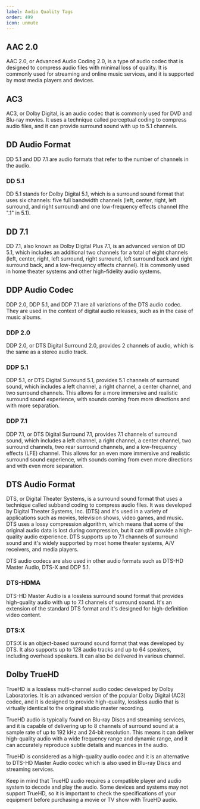 ```yaml
---
label: Audio Quality Tags
order: 499
icon: unmute
---
```

## AAC 2.0
AAC 2.0, or Advanced Audio Coding 2.0, is a type of audio codec that is designed to compress audio files with minimal loss of quality. It is commonly used for streaming and online music services, and it is supported by most media players and devices.

## AC3
AC3, or Dolby Digital, is an audio codec that is commonly used for DVD and Blu-ray movies. It uses a technique called perceptual coding to compress audio files, and it can provide surround sound with up to 5.1 channels.

## DD Audio Format
DD 5.1 and DD 7.1 are audio formats that refer to the number of channels in the audio.

### DD 5.1
DD 5.1 stands for Dolby Digital 5.1, which is a surround sound format that uses six channels: five full bandwidth channels (left, center, right, left surround, and right surround) and one low-frequency effects channel (the ".1" in 5.1).

## DD 7.1
DD 7.1, also known as Dolby Digital Plus 7.1, is an advanced version of DD 5.1, which includes an additional two channels for a total of eight channels (left, center, right, left surround, right surround, left surround back and right surround back, and a low-frequency effects channel). It is commonly used in home theater systems and other high-fidelity audio systems.

## DDP Audio Codec
DDP 2.0, DDP 5.1, and DDP 7.1 are all variations of the DTS audio codec. They are used in the context of digital audio releases, such as in the case of music albums.

### DDP 2.0
DDP 2.0, or DTS Digital Surround 2.0, provides 2 channels of audio, which is the same as a stereo audio track.

### DDP 5.1
DDP 5.1, or DTS Digital Surround 5.1, provides 5.1 channels of surround sound, which includes a left channel, a right channel, a center channel, and two surround channels. This allows for a more immersive and realistic surround sound experience, with sounds coming from more directions and with more separation.

### DDP 7.1
DDP 7.1, or DTS Digital Surround 7.1, provides 7.1 channels of surround sound, which includes a left channel, a right channel, a center channel, two surround channels, two rear surround channels, and a low-frequency effects (LFE) channel. This allows for an even more immersive and realistic surround sound experience, with sounds coming from even more directions and with even more separation.

## DTS Audio Format
DTS, or Digital Theater Systems, is a surround sound format that uses a technique called subband coding to compress audio files. It was developed by Digital Theater Systems, Inc. (DTS) and it's used in a variety of applications such as movies, television shows, video games, and music. DTS uses a lossy compression algorithm, which means that some of the original audio data is lost during compression, but it can still provide a high-quality audio experience. DTS supports up to 7.1 channels of surround sound and it's widely supported by most home theater systems, A/V receivers, and media players.

DTS audio codecs are also used in other audio formats such as DTS-HD Master Audio, DTS-X and DDP 5.1.

### DTS-HDMA
DTS-HD Master Audio is a lossless surround sound format that provides high-quality audio with up to 7.1 channels of surround sound. It's an extension of the standard DTS format and it's designed for high-definition video content.

### DTS:X
DTS:X is an object-based surround sound format that was developed by DTS. It also supports up to 128 audio tracks and up to 64 speakers, including overhead speakers. It can also be delivered in various channel.

## Dolby TrueHD
TrueHD is a lossless multi-channel audio codec developed by Dolby Laboratories. It is an advanced version of the popular Dolby Digital (AC3) codec, and it is designed to provide high-quality, lossless audio that is virtually identical to the original studio master recording.

TrueHD audio is typically found on Blu-ray Discs and streaming services, and it is capable of delivering up to 8 channels of surround sound at a sample rate of up to 192 kHz and 24-bit resolution. This means it can deliver high-quality audio with a wide frequency range and dynamic range, and it can accurately reproduce subtle details and nuances in the audio.

TrueHD is considered as a high-quality audio codec and it is an alternative to DTS-HD Master Audio codec which is also used in Blu-ray Discs and streaming services.

Keep in mind that TrueHD audio requires a compatible player and audio system to decode and play the audio. Some devices and systems may not support TrueHD, so it is important to check the specifications of your equipment before purchasing a movie or TV show with TrueHD audio.